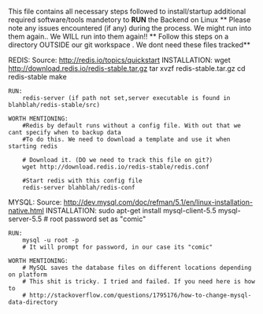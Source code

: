 This file contains all necessary steps followed to install/startup additional required software/tools mandetory to **RUN** the Backend on Linux 
** Please note any  issues encountered (if any) during the process. We might run into them again.. We WILL run into them again!!
 ** Follow this steps on a directory OUTSIDE our git workspace . We dont need these files tracked**

REDIS: Source: http://redis.io/topics/quickstart
	INSTALLATION:
		wget http://download.redis.io/redis-stable.tar.gz
		tar xvzf redis-stable.tar.gz
		cd redis-stable
		make	

	RUN:
		redis-server (if path not set,server executable is found in blahblah/redis-stable/src)
	
	WORTH MENTIONING:
		#Redis by default runs without a config file. With out that we cant specify when to backup data
		#To do this. We need to download a template and use it when starting redis
		
		# Download it. (DO we need to track this file on git?) 
		wget http://download.redis.io/redis-stable/redis.conf 

		#Start redis with this config file
		redis-server blahblah/redis-conf

MYSQL: Source: http://dev.mysql.com/doc/refman/5.1/en/linux-installation-native.html
	INSTALLATION:
		sudo apt-get install mysql-client-5.5 mysql-server-5.5
		# root password set as "comic"

	RUN:
		mysql -u root -p 
		# It will prompt for password, in our case its "comic"

	WORTH MENTIONING:
		# MySQL saves the database files on different locations depending on platform
		# This shit is tricky. I tried and failed. If you need here is how to
		# http://stackoverflow.com/questions/1795176/how-to-change-mysql-data-directory
